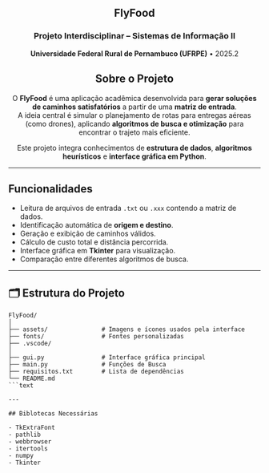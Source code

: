 <div align="center">

## FlyFood

### Projeto Interdisciplinar – Sistemas de Informação II  
**Universidade Federal Rural de Pernambuco (UFRPE)** • 2025.2


## Sobre o Projeto

O **FlyFood** é uma aplicação acadêmica desenvolvida para **gerar soluções de caminhos satisfatórios** a partir de uma **matriz de entrada**.  
A ideia central é simular o planejamento de rotas para entregas aéreas (como drones), aplicando **algoritmos de busca e otimização** para encontrar o trajeto mais eficiente.

Este projeto integra conhecimentos de **estrutura de dados**, **algoritmos heurísticos** e **interface gráfica em Python**.

---

</div>

## Funcionalidades

- Leitura de arquivos de entrada `.txt` ou `.xxx` contendo a matriz de dados.  
- Identificação automática de **origem e destino**.  
- Geração e exibição de caminhos válidos.  
- Cálculo de custo total e distância percorrida.  
- Interface gráfica em **Tkinter** para visualização.  
- Comparação entre diferentes algoritmos de busca.

---

## 🗂️ Estrutura do Projeto

```text
FlyFood/
│
├── assets/               # Imagens e ícones usados pela interface
├── fonts/                # Fontes personalizadas
├── .vscode/             
│
├── gui.py                # Interface gráfica principal
├── main.py               # Funções de Busca
├── requisitos.txt        # Lista de dependências
└── README.md
```text

---

## Biblotecas Necessárias

- TkExtraFont
- pathlib 
- webbrowser
- itertools
- numpy
- Tkinter
